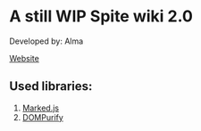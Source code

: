 # A still WIP Spite wiki 2.0
Developed by: Alma

[Website](https://spelar1231.github.io/SpiteWiki)
## Used libraries:
1. [Marked.js](https://github.com/markedjs/marked)
2. [DOMPurify](https://github.com/cure53/DOMPurify)
